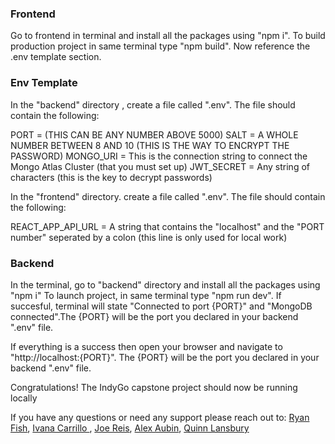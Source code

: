 ### Frontend
Go to frontend in terminal and install all the packages using "npm i".
To build production project in same terminal type "npm build".
Now reference the .env template section.

### Env Template
In the "backend" directory , create a file called ".env". The file should contain the following: 

PORT = (THIS CAN BE ANY NUMBER ABOVE 5000)
SALT = A WHOLE NUMBER BETWEEN 8 AND 10 (THIS IS THE WAY TO ENCRYPT THE PASSWORD)
MONGO_URI = This is the connection string to connect the Mongo Atlas Cluster (that you must set up)
JWT_SECRET = Any string of characters (this is the key to decrypt passwords)

In the "frontend" directory. create a file called ".env". The file should contain the following:

REACT_APP_API_URL = A string that contains the "localhost" and the "PORT number" seperated by a colon (this line is only used for local work)

### Backend
In the terminal, go to "backend" directory and install all the packages using "npm i"
To launch project, in same terminal type "npm run dev".
If succesful, terminal will state "Connected to port {PORT}" and "MongoDB connected".The {PORT} will be the port you declared in your backend ".env" file.  

If everything is a success then open your browser and navigate to "http://localhost:{PORT}". The {PORT} will be the port you declared in your backend ".env" file.

Congratulations! The IndyGo capstone project should now be running locally

If you have any questions or need any support please reach out to: [Ryan Fish](https://github.com/RyanF8), [Ivana Carrillo ](https://github.com/ivapbj), [Joe Reis](https://github.com/JoeR0814), [Alex Aubin](https://github.com/alexaubin-png), [Quinn Lansbury](https://github.com/qlansb)
